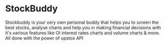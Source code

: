 # StockBuddy
Stockbuddy is your very own personal buddy that helps you to screen the best stocks, analyse charts and help you in making financial decisions with it's various features like OI interest rates charts and volume charts &amp; more. All done with the power of upstox API
